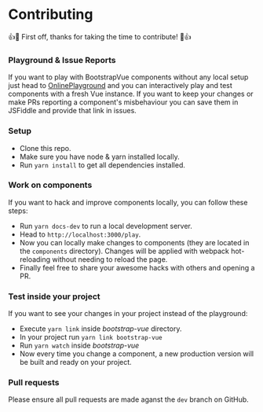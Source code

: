 # Contributing

👍🎉 First off, thanks for taking the time to contribute! 🎉👍

### Playground & Issue Reports
If you want to play with BootstrapVue components without any local setup just head to
[OnlinePlayground](https://bootstrap-vue.github.io/play) and you can interactively play and test components with a fresh Vue instance.
If you want to keep your changes or make PRs reporting a component's misbehaviour you can save them in JSFiddle and provide that link in issues.

### Setup
- Clone this repo.
- Make sure you have node & yarn installed locally.
- Run `yarn install` to get all dependencies installed.

### Work on components
If you want to hack and improve components locally, you can follow these steps:

- Run `yarn docs-dev` to run a local development server.
- Head to `http://localhost:3000/play`.
- Now you can locally make changes to components (they are located in the `components` directory). 
  Changes will be applied with webpack hot-reloading without needing to reload the page.
- Finally feel free to share your awesome hacks with others and opening a PR.

### Test inside your project
If you want to see your changes in your project instead of the playground:

- Execute `yarn link` inside *bootstrap-vue* directory.
- In your project run `yarn link bootstrap-vue`
- Run `yarn watch` inside *bootstrap-vue*
- Now every time you change a component, a new production version will be built and ready on your project. 

### Pull requests
Please ensure all pull requests are made aganst the `dev` branch on GitHub.
